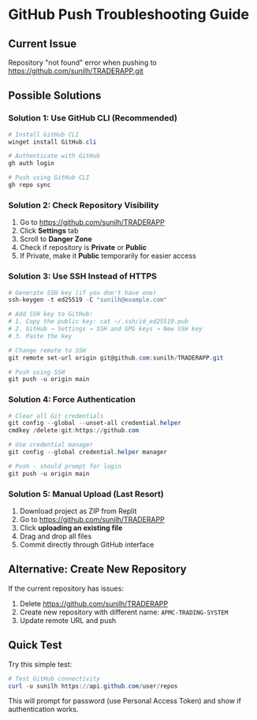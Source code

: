 # GitHub Push Troubleshooting Guide

## Current Issue
Repository "not found" error when pushing to https://github.com/sunilh/TRADERAPP.git

## Possible Solutions

### Solution 1: Use GitHub CLI (Recommended)
```powershell
# Install GitHub CLI
winget install GitHub.cli

# Authenticate with GitHub
gh auth login

# Push using GitHub CLI
gh repo sync
```

### Solution 2: Check Repository Visibility
1. Go to https://github.com/sunilh/TRADERAPP
2. Click **Settings** tab
3. Scroll to **Danger Zone**
4. Check if repository is **Private** or **Public**
5. If Private, make it **Public** temporarily for easier access

### Solution 3: Use SSH Instead of HTTPS
```powershell
# Generate SSH key (if you don't have one)
ssh-keygen -t ed25519 -C "sunilh@example.com"

# Add SSH key to GitHub:
# 1. Copy the public key: cat ~/.ssh/id_ed25519.pub
# 2. GitHub → Settings → SSH and GPG keys → New SSH key
# 3. Paste the key

# Change remote to SSH
git remote set-url origin git@github.com:sunilh/TRADERAPP.git

# Push using SSH
git push -u origin main
```

### Solution 4: Force Authentication
```powershell
# Clear all Git credentials
git config --global --unset-all credential.helper
cmdkey /delete:git:https://github.com

# Use credential manager
git config --global credential.helper manager

# Push - should prompt for login
git push -u origin main
```

### Solution 5: Manual Upload (Last Resort)
1. Download project as ZIP from Replit
2. Go to https://github.com/sunilh/TRADERAPP
3. Click **uploading an existing file**
4. Drag and drop all files
5. Commit directly through GitHub interface

## Alternative: Create New Repository
If the current repository has issues:
1. Delete https://github.com/sunilh/TRADERAPP
2. Create new repository with different name: `APMC-TRADING-SYSTEM`
3. Update remote URL and push

## Quick Test
Try this simple test:
```powershell
# Test GitHub connectivity
curl -u sunilh https://api.github.com/user/repos
```

This will prompt for password (use Personal Access Token) and show if authentication works.